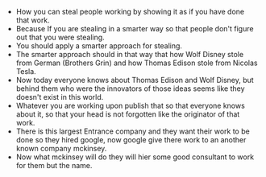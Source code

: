 * How you can steal people working by showing it as if you have done that work.
* Because If you are stealing in a smarter way so that people don't figure out that you were stealing.
* You should apply a smarter approach for stealing. 
* The smarter approach should in that way that how Wolf Disney stole from German (Brothers Grin) and how Thomas Edison stole from Nicolas Tesla.
* Now today everyone knows about Thomas Edison and Wolf Disney, but behind them who were the innovators of those ideas seems like they doesn't exist in this world.
* Whatever you are working upon publish that so that everyone knows about it, so that your head is not forgotten like the originator of that work.
* There is this largest Entrance company and they want their work to be done so they hired google, now google give there work to an another known company mckinsey.
* Now what mckinsey will do they will hier some good consultant to work for them but the name.

